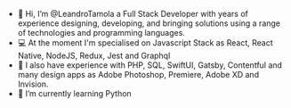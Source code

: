 - 👋 Hi, I’m @LeandroTamola a Full Stack Developer with years of experience designing, developing, and bringing solutions using a range of technologies and programming languages.
- 💻 At the moment I'm specialised on Javascript Stack as React, React Native, NodeJS, Redux, Jest and Graphql
- 👀 I also have experience with PHP, SQL, SwiftUI, Gatsby, Contentful and many design apps as Adobe Photoshop, Premiere, Adobe XD and Invision.
- 🌱 I’m currently learning Python

